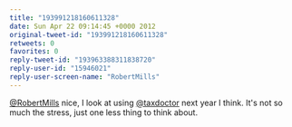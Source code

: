 ```yaml
---
title: "193991218160611328"
date: Sun Apr 22 09:14:45 +0000 2012
original-tweet-id: "193991218160611328"
retweets: 0
favorites: 0
reply-tweet-id: "193963388311838720"
reply-user-id: "15946021"
reply-user-screen-name: "RobertMills"
---
```

<a href="https://twitter.com/RobertMills">@RobertMills</a> nice, I look at using <a href="https://twitter.com/taxdoctor">@taxdoctor</a> next year I think. It's not so much the stress, just one less thing to think about.
